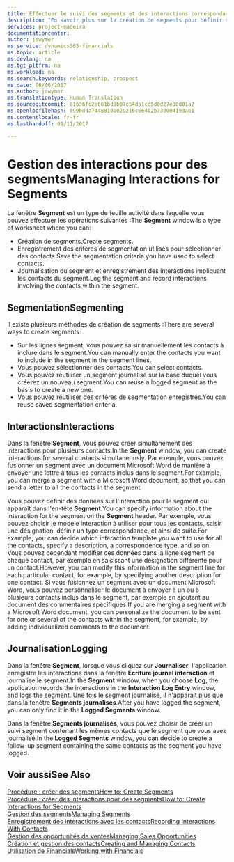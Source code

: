 ```yaml
---
title: Effectuer le suivi des segments et des interactions correspondantes| Microsoft Docs
description: "En savoir plus sur la création de segments pour définir des groupes de contacts et spécifier des interactions pour des segments."
services: project-madeira
documentationcenter: 
author: jswymer
ms.service: dynamics365-financials
ms.topic: article
ms.devlang: na
ms.tgt_pltfrm: na
ms.workload: na
ms.search.keywords: relationship, prospect
ms.date: 06/06/2017
ms.author: jswymer
ms.translationtype: Human Translation
ms.sourcegitcommit: 81636fc2e661bd9b07c54da1cd5d0d27e30d01a2
ms.openlocfilehash: 899bdda7448810b029216c66402b739004193a61
ms.contentlocale: fr-fr
ms.lasthandoff: 09/11/2017

---
```

# <a name="managing-interactions-for-segments"></a><span data-ttu-id="61ff8-103">Gestion des interactions pour des segments</span><span class="sxs-lookup"><span data-stu-id="61ff8-103">Managing Interactions for Segments</span></span>
<span data-ttu-id="61ff8-104">La fenêtre **Segment** est un type de feuille activité dans laquelle vous pouvez effectuer les opérations suivantes :</span><span class="sxs-lookup"><span data-stu-id="61ff8-104">The **Segment** window is a type of worksheet where you can:</span></span>

* <span data-ttu-id="61ff8-105">Création de segments.</span><span class="sxs-lookup"><span data-stu-id="61ff8-105">Create segments.</span></span>
* <span data-ttu-id="61ff8-106">Enregistrement des critères de segmentation utilisés pour sélectionner des contacts.</span><span class="sxs-lookup"><span data-stu-id="61ff8-106">Save the segmentation criteria you have used to select contacts.</span></span>
* <span data-ttu-id="61ff8-107">Journalisation du segment et enregistrement des interactions impliquant les contacts du segment.</span><span class="sxs-lookup"><span data-stu-id="61ff8-107">Log the segment and record interactions involving the contacts within the segment.</span></span>

## <a name="segmenting"></a><span data-ttu-id="61ff8-108">Segmentation</span><span class="sxs-lookup"><span data-stu-id="61ff8-108">Segmenting</span></span>
<span data-ttu-id="61ff8-109">Il existe plusieurs méthodes de création de segments :</span><span class="sxs-lookup"><span data-stu-id="61ff8-109">There are several ways to create segments:</span></span>

* <span data-ttu-id="61ff8-110">Sur les lignes segment, vous pouvez saisir manuellement les contacts à inclure dans le segment.</span><span class="sxs-lookup"><span data-stu-id="61ff8-110">You can manually enter the contacts you want to include in the segment in the segment lines.</span></span>
* <span data-ttu-id="61ff8-111">Vous pouvez sélectionner des contacts.</span><span class="sxs-lookup"><span data-stu-id="61ff8-111">You can select contacts.</span></span>
* <span data-ttu-id="61ff8-112">Vous pouvez réutiliser un segment journalisé sur la base duquel vous créerez un nouveau segment.</span><span class="sxs-lookup"><span data-stu-id="61ff8-112">You can reuse a logged segment as the basis to create a new one.</span></span>
* <span data-ttu-id="61ff8-113">Vous pouvez réutiliser des critères de segmentation enregistrés.</span><span class="sxs-lookup"><span data-stu-id="61ff8-113">You can reuse saved segmentation criteria.</span></span>

## <a name="interactions"></a><span data-ttu-id="61ff8-114">Interactions</span><span class="sxs-lookup"><span data-stu-id="61ff8-114">Interactions</span></span>
<span data-ttu-id="61ff8-115">Dans la fenêtre **Segment**, vous pouvez créer simultanément des interactions pour plusieurs contacts.</span><span class="sxs-lookup"><span data-stu-id="61ff8-115">In the **Segment** window, you can create interactions for several contacts simultaneously.</span></span> <span data-ttu-id="61ff8-116">Par exemple, vous pouvez fusionner un segment avec un document Microsoft Word de manière à envoyer une lettre à tous les contacts inclus dans le segment.</span><span class="sxs-lookup"><span data-stu-id="61ff8-116">For example, you can merge a segment with a Microsoft Word document, so that you can send a letter to all the contacts in the segment.</span></span>

<span data-ttu-id="61ff8-117">Vous pouvez définir des données sur l'interaction pour le segment qui apparaît dans l'en-tête **Segment**.</span><span class="sxs-lookup"><span data-stu-id="61ff8-117">You can specify information about the interaction for the segment on the **Segment** header.</span></span> <span data-ttu-id="61ff8-118">Par exemple, vous pouvez choisir le modèle interaction à utiliser pour tous les contacts, saisir une désignation, définir un type correspondance, et ainsi de suite.</span><span class="sxs-lookup"><span data-stu-id="61ff8-118">For example, you can decide which interaction template you want to use for all the contacts, specify a description, a correspondence type, and so on.</span></span> <span data-ttu-id="61ff8-119">Vous pouvez cependant modifier ces données dans la ligne segment de chaque contact, par exemple en saisissant une désignation différente pour un contact.</span><span class="sxs-lookup"><span data-stu-id="61ff8-119">However, you can modify this information in the segment line for each particular contact, for example, by specifying another description for one contact.</span></span> <span data-ttu-id="61ff8-120">Si vous fusionnez un segment avec un document Microsoft Word, vous pouvez personnaliser le document à envoyer à un ou à plusieurs contacts inclus dans le segment, par exemple en ajoutant au document des commentaires spécifiques.</span><span class="sxs-lookup"><span data-stu-id="61ff8-120">If you are merging a segment with a Microsoft Word document, you can personalize the document to be sent for one or several of the contacts within the segment, for example, by adding individualized comments to the document.</span></span>

## <a name="logging"></a><span data-ttu-id="61ff8-121">Journalisation</span><span class="sxs-lookup"><span data-stu-id="61ff8-121">Logging</span></span>
<span data-ttu-id="61ff8-122">Dans la fenêtre **Segment**, lorsque vous cliquez sur **Journaliser**, l'application enregistre les interactions dans la fenêtre **Ecriture journal interaction** et journalise le segment.</span><span class="sxs-lookup"><span data-stu-id="61ff8-122">In the **Segment** window, when you choose **Log**, the application records the interactions in the **Interaction Log Entry** window, and logs the segment.</span></span> <span data-ttu-id="61ff8-123">Une fois le segment journalisé, il n'apparaît plus que dans la fenêtre **Segments journalisés**.</span><span class="sxs-lookup"><span data-stu-id="61ff8-123">After you have logged the segment, you can only find it in the **Logged Segments** window.</span></span>

<span data-ttu-id="61ff8-124">Dans la fenêtre **Segments journalisés**, vous pouvez choisir de créer un suivi segment contenant les mêmes contacts que le segment que vous avez journalisé.</span><span class="sxs-lookup"><span data-stu-id="61ff8-124">In the **Logged Segments** window, you can decide to create a follow-up segment containing the same contacts as the segment you have logged.</span></span>

## <a name="see-also"></a><span data-ttu-id="61ff8-125">Voir aussi</span><span class="sxs-lookup"><span data-stu-id="61ff8-125">See Also</span></span>
[<span data-ttu-id="61ff8-126">Procédure : créer des segments</span><span class="sxs-lookup"><span data-stu-id="61ff8-126">How to: Create Segments</span></span>](marketing-how-create-segment.md)  
[<span data-ttu-id="61ff8-127">Procédure : créer des interactions pour des segments</span><span class="sxs-lookup"><span data-stu-id="61ff8-127">How to: Create Interactions for Segments</span></span>](marketing-how-create-interactions.md)  
[<span data-ttu-id="61ff8-128">Gestion des segments</span><span class="sxs-lookup"><span data-stu-id="61ff8-128">Managing Segments</span></span>](marketing-segments.md)  
[<span data-ttu-id="61ff8-129">Enregistrement des interactions avec les contacts</span><span class="sxs-lookup"><span data-stu-id="61ff8-129">Recording Interactions With Contacts</span></span>](marketing-interactions.md)  
[<span data-ttu-id="61ff8-130">Gestion des opportunités de ventes</span><span class="sxs-lookup"><span data-stu-id="61ff8-130">Managing Sales Opportunities</span></span>](marketing-manage-sales-opportunities.md)  
[<span data-ttu-id="61ff8-131">Création et gestion des contacts</span><span class="sxs-lookup"><span data-stu-id="61ff8-131">Creating and Managing Contacts</span></span>](marketing-contacts.md)  
[<span data-ttu-id="61ff8-132">Utilisation de Financials</span><span class="sxs-lookup"><span data-stu-id="61ff8-132">Working with Financials</span></span>](ui-work-product.md)

